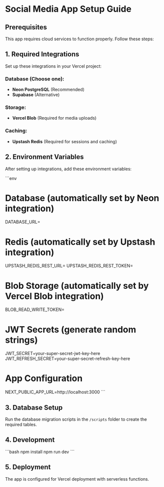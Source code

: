 # Social Media App Setup Guide

## Prerequisites
This app requires cloud services to function properly. Follow these steps:

## 1. Required Integrations
Set up these integrations in your Vercel project:

### Database (Choose one):
- **Neon PostgreSQL** (Recommended)
- **Supabase** (Alternative)

### Storage:
- **Vercel Blob** (Required for media uploads)

### Caching:
- **Upstash Redis** (Required for sessions and caching)

## 2. Environment Variables
After setting up integrations, add these environment variables:

\`\`\`env
# Database (automatically set by Neon integration)
DATABASE_URL=

# Redis (automatically set by Upstash integration)  
UPSTASH_REDIS_REST_URL=
UPSTASH_REDIS_REST_TOKEN=

# Blob Storage (automatically set by Vercel Blob integration)
BLOB_READ_WRITE_TOKEN=

# JWT Secrets (generate random strings)
JWT_SECRET=your-super-secret-jwt-key-here
JWT_REFRESH_SECRET=your-super-secret-refresh-key-here

# App Configuration
NEXT_PUBLIC_APP_URL=http://localhost:3000
\`\`\`

## 3. Database Setup
Run the database migration scripts in the `/scripts` folder to create the required tables.

## 4. Development
\`\`\`bash
npm install
npm run dev
\`\`\`

## 5. Deployment
The app is configured for Vercel deployment with serverless functions.
